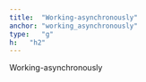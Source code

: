 ```yaml
---
title:  "Working-asynchronously"
anchor: "working_asynchronously"
type:   "g"
h:   "h2"
---
```


Working-asynchronously